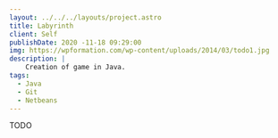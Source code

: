 ```yaml
---
layout: ../../../layouts/project.astro
title: Labyrinth
client: Self
publishDate: 2020 -11-18 09:29:00
img: https://wpformation.com/wp-content/uploads/2014/03/todo1.jpg
description: |
    Creation of game in Java.
tags:
  - Java
  - Git
  - Netbeans
---
```


TODO